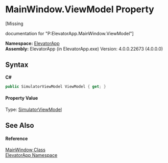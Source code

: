 # MainWindow.ViewModel Property 
 

\[Missing <summary> documentation for "P:ElevatorApp.MainWindow.ViewModel"\]

**Namespace:**&nbsp;<a href="N_ElevatorApp">ElevatorApp</a><br />**Assembly:**&nbsp;ElevatorApp (in ElevatorApp.exe) Version: 4.0.0.22673 (4.0.0.0)

## Syntax

**C#**<br />
``` C#
public SimulatorViewModel ViewModel { get; }
```


#### Property Value
Type: <a href="T_ElevatorApp_SimulatorViewModel">SimulatorViewModel</a>

## See Also


#### Reference
<a href="T_ElevatorApp_MainWindow">MainWindow Class</a><br /><a href="N_ElevatorApp">ElevatorApp Namespace</a><br />